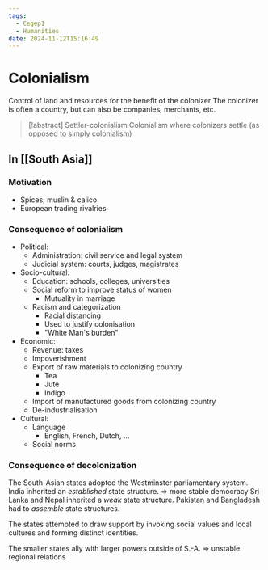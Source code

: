 ```yaml
---
tags:
  - Cegep1
  - Humanities
date: 2024-11-12T15:16:49
---
```


# Colonialism

Control of land and resources for the benefit of the colonizer
The colonizer is often a country, but can also be companies, merchants, etc.

> [!abstract] Settler-colonialism
> Colonialism where colonizers settle (as opposed to simply colonialism)

## In [[South Asia]]

### Motivation

- Spices, muslin & calico
- European trading rivalries

### Consequence of colonialism

- Political:
	- Administration: civil service and legal system
	- Judicial system: courts, judges, magistrates
- Socio-cultural:
	- Education: schools, colleges, universities
	- Social reform to improve status of women
		- Mutuality in marriage
	- Racism and categorization
		- Racial distancing
		- Used to justify colonisation
		- "White Man's burden"
- Economic:
	- Revenue: taxes
	- Impoverishment
	- Export of raw materials to colonizing country
		- Tea
		- Jute
		- Indigo
	- Import of manufactured goods from colonizing country
	- De-industrialisation
- Cultural:
	- Language
		- English, French, Dutch, ...
	- Social norms

### Consequence of decolonization

The South-Asian states adopted the Westminster parliamentary system.
India inherited an *established* state structure. => more stable democracy
Sri Lanka and Nepal inherited a *weak* state structure.
Pakistan and Bangladesh had to *assemble* state structures.

The states attempted to draw support by invoking social values and local cultures and forming distinct identities.

The smaller states ally with larger powers outside of S.-A. => unstable regional relations